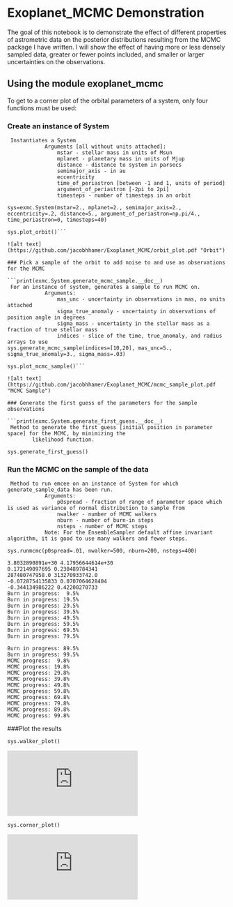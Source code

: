 # Exoplanet_MCMC Demonstration

The goal of this notebook is to demonstrate the effect of different properties of astrometric data on the posterior distributions resulting from the MCMC package I have written. I will show the effect of having more or less densely sampled data, greater or fewer points included, and smaller or larger uncertainties on the observations.

## Using the module exoplanet_mcmc

To get to a corner plot of the orbital parameters of a system, only four functions must be used:

### Create an instance of System

```print(exmc.System.__init__.__doc__)
 Instantiates a System
            Arguments [all without units attached]:
                mstar - stellar mass in units of Msun
                mplanet - planetary mass in units of Mjup
                distance - distance to system in parsecs
                semimajor_axis - in au
                eccentricity
                time_of_periastron [between -1 and 1, units of period]
                argument_of_periastron [-2pi to 2pi]
                timesteps - number of timesteps in an orbit

sys=exmc.System(mstar=2., mplanet=2., semimajor_axis=2., eccentricity=.2, distance=5., argument_of_periastron=np.pi/4., time_periastron=0, timesteps=40)

sys.plot_orbit()```

![alt text](https://github.com/jacobhhamer/Exoplanet_MCMC/orbit_plot.pdf "Orbit")

### Pick a sample of the orbit to add noise to and use as observations for the MCMC

```print(exmc.System.generate_mcmc_sample.__doc__)
 For an instance of system, generates a sample to run MCMC on.
            Arguments:
                mas_unc - uncertainty in observations in mas, no units attached
                sigma_true_anomaly - uncertainty in observations of position angle in degrees
                sigma_mass - uncertainty in the stellar mass as a fraction of true stellar mass
                indices - slice of the time, true_anomaly, and radius arrays to use
sys.generate_mcmc_sample(indices=[10,20], mas_unc=5., sigma_true_anomaly=3., sigma_mass=.03)

sys.plot_mcmc_sample()```

![alt text](https://github.com/jacobhhamer/Exoplanet_MCMC/mcmc_sample_plot.pdf "MCMC Sample")

### Generate the first guess of the parameters for the sample observations

```print(exmc.System.generate_first_guess.__doc__)
 Method to generate the first guess [initial position in parameter space] for the MCMC, by minimizing the
        likelihood function.

sys.generate_first_guess()
```

### Run the MCMC on the sample of the data

```print(exmc.System.runmcmc.__doc__)
 Method to run emcee on an instance of System for which generate_sample_data has been run.
            Arguments:
                p0spread - fraction of range of parameter space which is used as variance of normal distribution to sample from
                nwalker - number of MCMC walkers
                nburn - number of burn-in steps
                nsteps - number of MCMC steps
            Note: For the EnsembleSampler default affine invariant algorithm, it is good to use many walkers and fewer steps.

sys.runmcmc(p0spread=.01, nwalker=500, nburn=200, nsteps=400)

3.8032890891e+30 4.17956644614e+30
0.172149097695 0.230489784341
287480747958.0 313270933742.0
-0.0728754135833 0.0707064628404
-0.344134986222 0.42200270733
Burn in progress:  9.5%
Burn in progress: 19.5%
Burn in progress: 29.5%
Burn in progress: 39.5%
Burn in progress: 49.5%
Burn in progress: 59.5%
Burn in progress: 69.5%
Burn in progress: 79.5%

Burn in progress: 89.5%
Burn in progress: 99.5%
MCMC progress:  9.8%
MCMC progress: 19.8%
MCMC progress: 29.8%
MCMC progress: 39.8%
MCMC progress: 49.8%
MCMC progress: 59.8%
MCMC progress: 69.8%
MCMC progress: 79.8%
MCMC progress: 89.8%
MCMC progress: 99.8%
```

###Plot the results

```sys.walker_plot()```

![alt text](https://github.com/jacobhhamer/Exoplanet_MCMC/walker_plot.pdf "Walker Plot: Should look like white noise if run for enough steps")

```sys.corner_plot()```

![alt text](https://github.com/jacobhhamer/Exoplanet_MCMC/corner_plot.pdf "Corner Plot")


